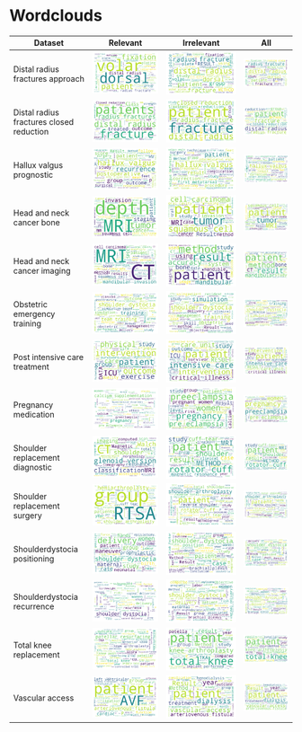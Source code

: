 # Wordclouds

| Dataset | Relevant | Irrelevant | All |
|---|---|---|---|
| Distal radius fractures approach | ![](../output/simulation/Distal_radius_fractures_approach_fulltext_inclusion/descriptives/wordcloud_Distal_radius_fractures_approach_fulltext_inclusion_relevant.png) | ![](../output/simulation/Distal_radius_fractures_approach_fulltext_inclusion/descriptives/wordcloud_Distal_radius_fractures_approach_fulltext_inclusion_irrelevant.png) | ![](../output/simulation/Distal_radius_fractures_approach_fulltext_inclusion/descriptives/wordcloud_Distal_radius_fractures_approach_fulltext_inclusion.png) |
| Distal radius fractures closed reduction | ![](../output/simulation/Distal_radius_fractures_closed_reduction_fulltext_inclusion/descriptives/wordcloud_Distal_radius_fractures_closed_reduction_fulltext_inclusion_relevant.png) | ![](../output/simulation/Distal_radius_fractures_closed_reduction_fulltext_inclusion/descriptives/wordcloud_Distal_radius_fractures_closed_reduction_fulltext_inclusion_irrelevant.png) | ![](../output/simulation/Distal_radius_fractures_closed_reduction_fulltext_inclusion/descriptives/wordcloud_Distal_radius_fractures_closed_reduction_fulltext_inclusion.png) |
| Hallux valgus prognostic | ![](../output/simulation/Hallux_valgus_prognostic_fulltext_inclusion/descriptives/wordcloud_Hallux_valgus_prognostic_fulltext_inclusion_relevant.png) | ![](../output/simulation/Hallux_valgus_prognostic_fulltext_inclusion/descriptives/wordcloud_Hallux_valgus_prognostic_fulltext_inclusion_irrelevant.png) | ![](../output/simulation/Hallux_valgus_prognostic_fulltext_inclusion/descriptives/wordcloud_Hallux_valgus_prognostic_fulltext_inclusion.png) |
| Head and neck cancer bone | ![](../output/simulation/Head_and_neck_cancer_bone_fulltext_inclusion/descriptives/wordcloud_Head_and_neck_cancer_bone_fulltext_inclusion_relevant.png) | ![](../output/simulation/Head_and_neck_cancer_bone_fulltext_inclusion/descriptives/wordcloud_Head_and_neck_cancer_bone_fulltext_inclusion_irrelevant.png) | ![](../output/simulation/Head_and_neck_cancer_bone_fulltext_inclusion/descriptives/wordcloud_Head_and_neck_cancer_bone_fulltext_inclusion.png) |
| Head and neck cancer imaging | ![](../output/simulation/Head_and_neck_cancer_imaging_fulltext_inclusion/descriptives/wordcloud_Head_and_neck_cancer_imaging_fulltext_inclusion_relevant.png) | ![](../output/simulation/Head_and_neck_cancer_imaging_fulltext_inclusion/descriptives/wordcloud_Head_and_neck_cancer_imaging_fulltext_inclusion_irrelevant.png) | ![](../output/simulation/Head_and_neck_cancer_imaging_fulltext_inclusion/descriptives/wordcloud_Head_and_neck_cancer_imaging_fulltext_inclusion.png) |
| Obstetric emergency training | ![](../output/simulation/Obstetric_emergency_training_fulltext_inclusion/descriptives/wordcloud_Obstetric_emergency_training_fulltext_inclusion_relevant.png) | ![](../output/simulation/Obstetric_emergency_training_fulltext_inclusion/descriptives/wordcloud_Obstetric_emergency_training_fulltext_inclusion_irrelevant.png) | ![](../output/simulation/Obstetric_emergency_training_fulltext_inclusion/descriptives/wordcloud_Obstetric_emergency_training_fulltext_inclusion.png) |
| Post intensive care treatment | ![](../output/simulation/Post_intensive_care_treatment_fulltext_inclusion/descriptives/wordcloud_Post_intensive_care_treatment_fulltext_inclusion_relevant.png) | ![](../output/simulation/Post_intensive_care_treatment_fulltext_inclusion/descriptives/wordcloud_Post_intensive_care_treatment_fulltext_inclusion_irrelevant.png) | ![](../output/simulation/Post_intensive_care_treatment_fulltext_inclusion/descriptives/wordcloud_Post_intensive_care_treatment_fulltext_inclusion.png) |
| Pregnancy medication | ![](../output/simulation/Pregnancy_medication_fulltext_inclusion/descriptives/wordcloud_Pregnancy_medication_fulltext_inclusion_relevant.png) | ![](../output/simulation/Pregnancy_medication_fulltext_inclusion/descriptives/wordcloud_Pregnancy_medication_fulltext_inclusion_irrelevant.png) | ![](../output/simulation/Pregnancy_medication_fulltext_inclusion/descriptives/wordcloud_Pregnancy_medication_fulltext_inclusion.png) |
| Shoulder replacement diagnostic | ![](../output/simulation/Shoulder_replacement_diagnostic_fulltext_inclusion/descriptives/wordcloud_Shoulder_replacement_diagnostic_fulltext_inclusion_relevant.png) | ![](../output/simulation/Shoulder_replacement_diagnostic_fulltext_inclusion/descriptives/wordcloud_Shoulder_replacement_diagnostic_fulltext_inclusion_irrelevant.png) | ![](../output/simulation/Shoulder_replacement_diagnostic_fulltext_inclusion/descriptives/wordcloud_Shoulder_replacement_diagnostic_fulltext_inclusion.png) |
| Shoulder replacement surgery | ![](../output/simulation/Shoulder_replacement_surgery_fulltext_inclusion/descriptives/wordcloud_Shoulder_replacement_surgery_fulltext_inclusion_relevant.png) | ![](../output/simulation/Shoulder_replacement_surgery_fulltext_inclusion/descriptives/wordcloud_Shoulder_replacement_surgery_fulltext_inclusion_irrelevant.png) | ![](../output/simulation/Shoulder_replacement_surgery_fulltext_inclusion/descriptives/wordcloud_Shoulder_replacement_surgery_fulltext_inclusion.png) |
| Shoulderdystocia positioning | ![](../output/simulation/Shoulderdystocia_positioning_fulltext_inclusion/descriptives/wordcloud_Shoulderdystocia_positioning_fulltext_inclusion_relevant.png) | ![](../output/simulation/Shoulderdystocia_positioning_fulltext_inclusion/descriptives/wordcloud_Shoulderdystocia_positioning_fulltext_inclusion_irrelevant.png) | ![](../output/simulation/Shoulderdystocia_positioning_fulltext_inclusion/descriptives/wordcloud_Shoulderdystocia_positioning_fulltext_inclusion.png) |
| Shoulderdystocia recurrence | ![](../output/simulation/Shoulderdystocia_recurrence_fulltext_inclusion/descriptives/wordcloud_Shoulderdystocia_recurrence_fulltext_inclusion_relevant.png) | ![](../output/simulation/Shoulderdystocia_recurrence_fulltext_inclusion/descriptives/wordcloud_Shoulderdystocia_recurrence_fulltext_inclusion_irrelevant.png) | ![](../output/simulation/Shoulderdystocia_recurrence_fulltext_inclusion/descriptives/wordcloud_Shoulderdystocia_recurrence_fulltext_inclusion.png) |
| Total knee replacement | ![](../output/simulation/Total_knee_replacement_fulltext_inclusion/descriptives/wordcloud_Total_knee_replacement_fulltext_inclusion_relevant.png) | ![](../output/simulation/Total_knee_replacement_fulltext_inclusion/descriptives/wordcloud_Total_knee_replacement_fulltext_inclusion_irrelevant.png) | ![](../output/simulation/Total_knee_replacement_fulltext_inclusion/descriptives/wordcloud_Total_knee_replacement_fulltext_inclusion.png) |
| Vascular access | ![](../output/simulation/Vascular_access_fulltext_inclusion/descriptives/wordcloud_Vascular_access_fulltext_inclusion_relevant.png) | ![](../output/simulation/Vascular_access_fulltext_inclusion/descriptives/wordcloud_Vascular_access_fulltext_inclusion_irrelevant.png) | ![](../output/simulation/Vascular_access_fulltext_inclusion/descriptives/wordcloud_Vascular_access_fulltext_inclusion.png) |
